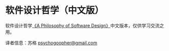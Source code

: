 # 软件设计哲学（中文版）

软件设计哲学[《A Philosophy of Software Design》](https://dl.acm.org/doi/10.5555/3288797)中文版本，仅供学习交流之用。

译者信息：苏格 psychogoopher@gmail.com
